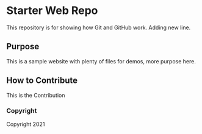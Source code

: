 # Starter Web Repo

This repository is for showing how Git and GitHub work. Adding new line.

## Purpose

This is a sample website with plenty of files for demos, more purpose here.

## How to Contribute

This is the Contribution

### Copyright
Copyright 2021